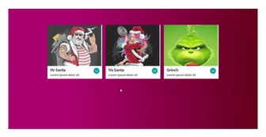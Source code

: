 ![img alt](https://github.com/ComputerScienceHayk/cards-info.github.io/blob/master/images/images.gif)
